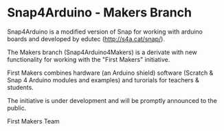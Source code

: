 Snap4Arduino - Makers Branch
=============================

Snap4Arduino is a modified version of Snap for working with arduino boards and developed by edutec (http://s4a.cat/snap/).

The Makers branch (Snap4Arduino4Makers) is a derivate with new functionality for working with the "First Makers" initiative.

First Makers combines hardware (an Arduino shield) software (Scratch & Snap 4 Arduino modules and examples) and turorials for teachers & students.

The initiative is under development and will be promptly announced to the public.


First Makers Team
